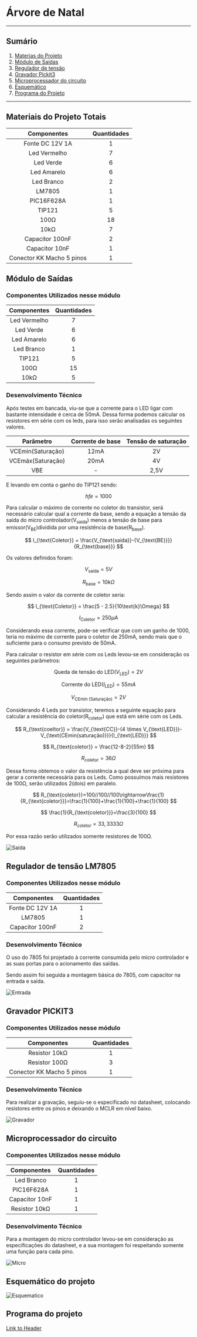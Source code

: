 # Árvore de Natal

*******
## Sumário
1. [Materias do Projeto](#materiais-do-projeto-totais)
2. [Módulo de Saídas](#módulo-de-saídas)
3. [Regulador de tensão](#regulador-de-tensão-lm7805)
4. [Gravador Pickit3](#gravador-pickit3)
5. [Microprocessador do circuito](#microprocessador-do-circuito)
6. [Esquemático](#esquemático-do-projeto)
7. [Programa do Projeto](#programa-do-projeto)

*******
## Materiais do Projeto Totais

| Componentes | Quantidades |
| :---: | :---: |
| Fonte DC 12V 1A | 1 |
| Led Vermelho | 7 |
| Led Verde | 6 |
| Led Amarelo | 6 |
| Led Branco | 2 |
| LM7805 | 1 |
| PIC16F628A | 1 |
| TIP121 | 5 |
| 100Ω | 18 |
| 10kΩ | 7 |
| Capacitor 100nF | 2 |
| Capacitor 10nF | 1 |
| Conector KK Macho 5 pinos | 1 |

## Módulo de Saídas

### Componentes Utilizados nesse módulo

| Componentes | Quantidades |
| :---: | :---: |
| Led Vermelho | 7 |
| Led Verde | 6 |
| Led Amarelo | 6 |
| Led Branco | 1 |
| TIP121 | 5 |
| 100Ω | 15 |
| 10kΩ | 5 |

### Desenvolvimento Técnico

Após testes em bancada, viu-se que a corrente para o LED ligar com bastante intensidade é cerca de 50mA. Dessa forma podemos calcular os resistores em série com os leds, para isso serão analisadas os seguintes valores.

| Parâmetro | Corrente de base | Tensão de saturação |
| :---: | :---: | :---: |
| VCEmin(Saturação) | 12mA | 2V |
| VCEmáx(Saturação) | 20mA | 4V |
| VBE | - | 2,5V |

E levando em conta o ganho do TIP121 sendo:

$$
hfe=1000
$$

Para calcular o máximo de corrente no coletor do transistor, será necessário calcular qual a corrente da base, sendo a equação a tensão da saída do micro controlador(V<sub>saida</sub>) menos a tensão de base para emissor(V<sub>BE</sub>)dividida por uma resistência de base(R<sub>base</sub>).

$$
I_{\text{Coletor}} = \frac{V_{\text{saida}}-{V_{\text{BE}}}}{R_{\text{base}}}
$$

Os valores definidos foram:

$$
V_{\text{saída}} = 5V
$$

$$
R_{\text{base}} = 10k\Omega
$$

Sendo assim o valor da corrente de coletor seria:

$$
I_{\text{Coletor}} = \frac{5 - 2.5}{10\text{k}\Omega}
$$

$$
I_{\text{Coletor}}=250\mu A
$$

Considerando essa corrente, pode-se verificar que com um ganho de 1000, teria no máximo de corrente para o coletor de 250mA, sendo mais que o suficiente para o consumo previsto de 50mA.

Para calcular o resistor em série com os Leds levou-se em consideração os seguintes parâmetros:

$$
\text{Queda de tensão do LED} (V_{\text{LED}}) = 2V
$$

$$
\text{Corrente do LED} (I_{\text{LED}}) = 55mA
$$

$$
V_{\text{CEmin (Saturação)}} = 2V
$$

Considerando 4 Leds por transistor, teremos a seguinte equação para calcular a resistência do coletor(R<sub>coletor</sub>) que está em série com os Leds.

$$
R_{\text{coeltor}} = \frac{V_{\text{CC}}-(4 \times V_{\text{LED}})-V_{\text{CEmin(saturação)}}}{I_{\text{LED}}}
$$

$$
R_{\text{coletor}} = \frac{12-8-2}{55m}
$$

$$
R_{\text{coletor}}=36\Omega
$$

Dessa forma obtemos o valor da resistência a qual deve ser próxima para gerar a corrente necessária para os Leds. Como possuímos mais resistores de 100Ω, serão utilizados 2(dois) em paralelo.

$$
R_{\text{coletor}}=100//100//100\rightarrow\frac{1}{R_{\text{coletor}}}=\frac{1}{100}+\frac{1}{100}+\frac{1}{100}
$$

$$
\frac{1}{R_{\text{coletor}}}=\frac{3}{100}
$$

$$
R_{\text{coletor}}=33,3333\Omega
$$

Por essa razão serão utilizados somente resistores de 100Ω.

![Saida](Imagens/Saida.png)

## Regulador de tensão LM7805

### Componentes Utilizados nesse módulo

| Componentes | Quantidades |
| :---: | :---: |
| Fonte DC 12V 1A | 1 |
| LM7805 | 1 |
| Capacitor 100nF | 2 |

### Desenvolvimento Técnico

O uso do 7805 foi projetado à corrente consumida pelo micro controlador e as suas portas para o acionamento das saídas.

Sendo assim foi seguida a montagem básica do 7805, com capacitor na entrada e saída.

![Entrada](Imagens/Entrada.png)

## Gravador PICKIT3

### Componentes Utilizados nesse módulo

| Componentes | Quantidades |
| :---: | :---: |
| Resistor 10kΩ | 1 |
| Resistor 100Ω | 3 |
| Conector KK Macho 5 pinos | 1 |

### Desenvolvimento Técnico

Para realizar a gravação, seguiu-se o especificado no datasheet, colocando resistores entre os pinos e deixando o MCLR em nível baixo.

![Gravador](Imagens/Gravador.png)

## Microprocessador do circuito

### Componentes Utilizados nesse módulo

| Componentes | Quantidades |
| :---: | :---: |
| Led Branco | 1 |
| PIC16F628A | 1 |
| Capacitor 10nF | 1 |
| Resistor 10kΩ | 1 |

### Desenvolvimento Técnico

Para a montagem do micro controlador levou-se em consideração as especificações do datasheet, e a sua montagem foi respeitando somente uma função para cada pino. 

![Micro](Imagens/Microprocessador.png)

## Esquemático do projeto

![Esquematico](Imagens/Esquematico.svg)

## Programa do projeto
[Link to Header](#módulo-de-saídas)
